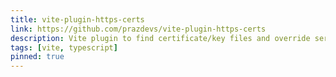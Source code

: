 ```yaml
---
title: vite-plugin-https-certs
link: https://github.com/prazdevs/vite-plugin-https-certs
description: Vite plugin to find certificate/key files and override server.https config before resolution.
tags: [vite, typescript]
pinned: true
---
```


